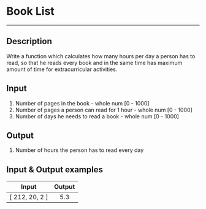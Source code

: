 # Book List
---

## Description
Write a function which calculates how many hours per day a person has to read, so that he reads every book and in the same time has maximum amount of time for extracurricular activities.

## Input
1. Number of pages in the book - whole num [0 - 1000]
2. Number of pages a person can read for 1 hour - whole num [0 - 1000]
3. Number of days he needs to read a book - whole num [0 - 1000]

## Output
1. Number of hours the person has to read every day

## Input & Output examples

|      Input     |   Output  |
| -------------- | :-------: |
| [ 212, 20, 2 ] |    5.3    |